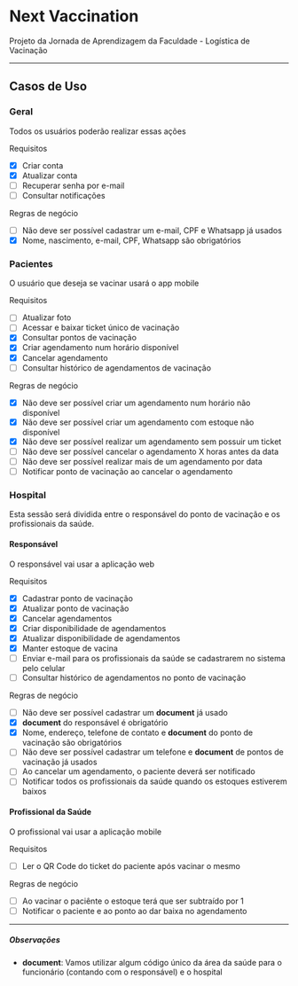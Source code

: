 # Next Vaccination

Projeto da Jornada de Aprendizagem da Faculdade - Logística de Vacinação

***

## Casos de Uso

### Geral

Todos os usuários poderão realizar essas ações

Requisitos

- [x] Criar conta
- [x] Atualizar conta
- [ ] Recuperar senha por e-mail
- [ ] Consultar notificações

Regras de negócio

- [ ] Não deve ser possível cadastrar um e-mail, CPF e Whatsapp já usados
- [x] Nome, nascimento, e-mail, CPF, Whatsapp são obrigatórios

### Pacientes

O usuário que deseja se vacinar usará o app mobile

Requisitos

- [ ] Atualizar foto
- [ ] Acessar e baixar ticket único de vacinação
- [x] Consultar pontos de vacinação
- [x] Criar agendamento num horário disponível
- [x] Cancelar agendamento
- [ ] Consultar histórico de agendamentos de vacinação

Regras de negócio

- [x] Não deve ser possível criar um agendamento num horário não disponível
- [x] Não deve ser possível criar um agendamento com estoque não disponível
- [x] Não deve ser possível realizar um agendamento sem possuir um ticket
- [ ] Não deve ser possível cancelar o agendamento X horas antes da data
- [ ] Não deve ser possível realizar mais de um agendamento por data
- [ ] Notificar ponto de vacinação ao cancelar o agendamento

### Hospital

Esta sessão será dividida entre o responsável do ponto de vacinação e os profissionais da saúde.

#### Responsável

O responsável vai usar a aplicação web

Requisitos

- [x] Cadastrar ponto de vacinação
- [x] Atualizar ponto de vacinação
- [x] Cancelar agendamentos
- [x] Criar disponibilidade de agendamentos
- [x] Atualizar disponibilidade de agendamentos
- [x] Manter estoque de vacina
- [ ] Enviar e-mail para os profissionais da saúde se cadastrarem no sistema pelo celular
- [ ] Consultar histórico de agendamentos no ponto de vacinação

Regras de negócio

- [ ] Não deve ser possível cadastrar um __document__ já usado
- [x] __document__ do responsável é obrigatório
- [x] Nome, endereço, telefone de contato e __document__ do ponto de vacinação são obrigatórios 
- [ ] Não deve ser possível cadastrar um telefone e __document__ de pontos de vacinação já usados
- [ ] Ao cancelar um agendamento, o paciente deverá ser notificado
- [ ] Notificar todos os profissionais da saúde quando os estoques estiverem baixos

#### Profissional da Saúde

O profissional vai usar a aplicação mobile

Requisitos

- [ ] Ler o QR Code do ticket do paciente após vacinar o mesmo

Regras de negócio

- [ ] Ao vacinar o paciênte o estoque terá que ser subtraído por 1
- [ ] Notificar o paciente e ao ponto ao dar baixa no agendamento

***

##### Observações

- __document__: Vamos utilizar algum código único da área da saúde para o funcionário (contando com o responsável) e o hospital
